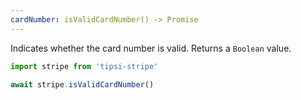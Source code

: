 ```yaml
---
cardNumber: isValidCardNumber() -> Promise
---
```


Indicates whether the card number is valid. Returns a `Boolean` value.

```js
import stripe from 'tipsi-stripe'

await stripe.isValidCardNumber()
```
